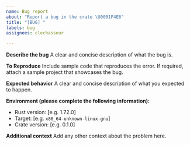 ```yaml
---
name: Bug report
about: "Report a bug in the crate \U0001F4E6"
title: "[BUG] "
labels: bug
assignees: clechasseur

---
```


**Describe the bug**
A clear and concise description of what the bug is.

**To Reproduce**
Include sample code that reproduces the error. If required, attach a sample project that showcases the bug.

**Expected behavior**
A clear and concise description of what you expected to happen.

**Environment (please complete the following information):**
 - Rust version: [e.g. 1.72.0]
 - Target: [e.g. `x86_64-unknown-linux-gnu`]
 - Crate version: [e.g. 0.1.0]

**Additional context**
Add any other context about the problem here.
